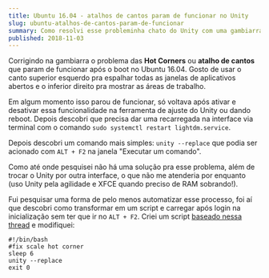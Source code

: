 ```yaml
---
title: Ubuntu 16.04 - atalhos de cantos param de funcionar no Unity
slug: ubuntu-atalhos-de-cantos-param-de-funcionar
summary: Como resolvi esse probleminha chato do Unity com uma gambiarra
published: 2018-11-03
---
```


Corrigindo na gambiarra o problema das **Hot Corners** ou **atalho de cantos** que param de funcionar após o boot no Ubuntu 16.04. Gosto de usar o canto superior esquerdo pra espalhar todas as janelas de aplicativos abertos e o inferior direito pra mostrar as áreas de trabalho.

Em algum momento isso parou de funcionar, só voltava após ativar e desativar essa funcionalidade na ferramenta de ajuste do Unity ou dando reboot. Depois descobri que precisa dar uma recarregada na interface via terminal com o comando `sudo systemctl restart lightdm.service`.

Depois descobri um comando mais simples: `unity --replace` que podia ser acionado com `ALT + F2` na janela "Executar um comando".

Como até onde pesquisei não há uma solução pra esse problema, além de trocar o Unity por outra interface, o que não me atenderia por enquanto (uso Unity pela agilidade e XFCE quando preciso de RAM sobrando!).

Fui pesquisar uma forma de pelo menos automatizar esse processo, foi aí que descobri como transformar em um script e carregar após login na inicialização sem ter que ir no `ALT + F2`. Criei um script [baseado nessa thread](https://ubuntuforums.org/showthread.php?t=2339727/ "Compiz's hotcorners stop to work after boot, but comeback after I kill its process") e modifiquei:

    #!/bin/bash
    #fix scale hot corner
    sleep 6
    unity --replace
    exit 0
